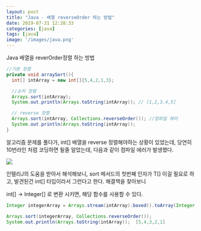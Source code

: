 ```yaml
---
layout: post
title: "Java - 배열 reverseOrder 하는 방법"
date: 2019-07-31 12:28:33
categories: [java]
tags: [java]
image: '/images/java.png'
---
```

Java 배열을 reverOrder정렬 하는 방법

```java
//기본 정렬
private void arraySort(){
  int[] intArray = new int[]{5,4,2,1,3};

  //순차 정렬
  Arrays.sort(intArray);
  System.out.println(Arrays.toString(intArray)); // [1,2,3,4,5]

  // reverse 정렬
  Arrays.sort(intArray, Collections.reverseOrder()); //컴파일 에러
  System.out.println(Arrays.toString(intArray));
}
```

알고리즘 문제를 풀다가, int[] 배열을 reverse 정렬해야하는 상황이 있었는데, 당연히 10번라인 처럼 코딩하면 될줄 알았는데, 다음과 같이 컴파일 에러가 발생했다.

![](/images/reverseOrder.png)

인텔리J의 도움을 받아서 해석해보니, sort 메서드의 첫번째 인자가 T[] 이걸 필요로 하고, 발견된건 int[] 타입이라서 그런다고 한다. 해결책을 찾아보니

int[] -> Integer[] 로 변환 시키면, 해당 함수를 사용할 수 있다.

```java
Integer integerArray = Arrays.stream(intArray).boxed().toArray(Integer::new);

Arrays.sort(integerArray, Collections.reverseOrder());
System.out.println(Arrays.toString(intArray));  [5,4,3,2,1]
```
